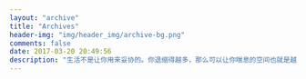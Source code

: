 ```yaml
---
layout: "archive"
title: "Archives"
header-img: "img/header_img/archive-bg.png"
comments: false
date: 2017-03-20 20:49:56
description: "生活不是让你用来妥协的。你退缩得越多，那么可以让你喘息的空间也就是越少。"
---
```

